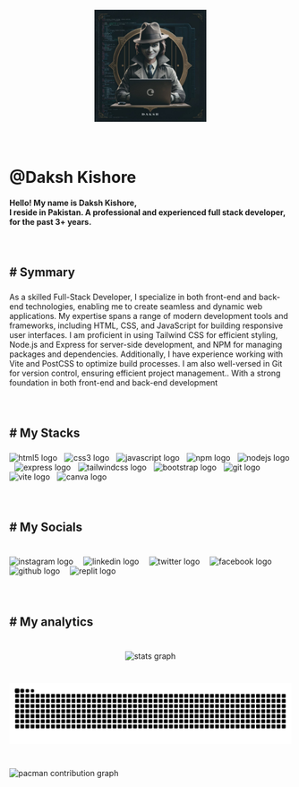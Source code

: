 <br clear="both">

<div align="center">
  <img height="200" src="https://raw.githubusercontent.com/DakshDev/DakshDev/refs/heads/main/Profile%201.jpg"  />
</div>

###

<br clear="both">

<h1 align="left">@Daksh Kishore</h1>

<h4 align="left">Hello! My name is Daksh Kishore,<br>I reside in Pakistan. A professional and experienced full stack developer, for the past 3+ years.</h4>

###

<br clear="both">

<h2 align="left"># Symmary</h2>

###

<p align="left">As a skilled Full-Stack Developer, I specialize in both front-end and back-end technologies, enabling me to create seamless and dynamic web applications. My expertise spans a range of modern development tools and frameworks, including HTML, CSS, and JavaScript for building responsive user interfaces. I am proficient in using Tailwind CSS for efficient styling, Node.js and Express for server-side development, and NPM for managing packages and dependencies. Additionally, I have experience working with Vite and PostCSS to optimize build processes. I am also well-versed in Git for version control, ensuring efficient project management.. With a strong foundation in both front-end and back-end development</p>

###

<br clear="both">

<h2 align="left"># My Stacks</h2>

###

<div align="left">
  <img src="https://img.shields.io/badge/HTML5-E34F26?logo=html5&logoColor=white&style=for-the-badge" height="35" alt="html5 logo"  />
  <img width="5" />
  <img src="https://img.shields.io/badge/CSS3-1572B6?logo=css3&logoColor=white&style=for-the-badge" height="35" alt="css3 logo"  />
  <img width="5" />
  <img src="https://img.shields.io/badge/JavaScript-F7DF1E?logo=javascript&logoColor=black&style=for-the-badge" height="35" alt="javascript logo"  />
  <img width="5" />
  <img src="https://img.shields.io/badge/npm-CB3837?logo=npm&logoColor=white&style=for-the-badge" height="35" alt="npm logo"  />
  <img width="5" />
  <img src="https://img.shields.io/badge/Node.js-339933?logo=nodedotjs&logoColor=white&style=for-the-badge" height="35" alt="nodejs logo"  />
  <img width="5" />
  <img src="https://img.shields.io/badge/Express-000000?logo=express&logoColor=white&style=for-the-badge" height="35" alt="express logo"  />
  <img width="5" />
  <img src="https://img.shields.io/badge/Tailwind CSS-06B6D4?logo=tailwindcss&logoColor=black&style=for-the-badge" height="35" alt="tailwindcss logo"  />
  <img width="5" />
  <img src="https://img.shields.io/badge/Bootstrap-7952B3?logo=bootstrap&logoColor=white&style=for-the-badge" height="35" alt="bootstrap logo"  />
  <img width="5" />
  <img src="https://img.shields.io/badge/Git-F05032?logo=git&logoColor=white&style=for-the-badge" height="35" alt="git logo"  />
  <img width="5" />
  <img src="https://img.shields.io/badge/Vite-646CFF?logo=vite&logoColor=white&style=for-the-badge" height="35" alt="vite logo"  />
  <img width="5" />
  <img src="https://img.shields.io/badge/Canva-00C4CC?logo=canva&logoColor=black&style=for-the-badge" height="35" alt="canva logo"  />
</div>

###

<br clear="both">

<h2 align="left"># My Socials</h2>

###

<br clear="both">

<div align="left">
  <img src="https://skillicons.dev/icons?i=instagram" height="30" alt="instagram logo"  />
  <img width="10" />
  <img src="https://skillicons.dev/icons?i=linkedin" height="30" alt="linkedin logo"  />
  <img width="10" />
  <img src="https://skillicons.dev/icons?i=twitter" height="30" alt="twitter logo"  />
  <img width="10" />
  <img src="https://cdn.jsdelivr.net/gh/devicons/devicon/icons/facebook/facebook-original.svg" height="30" alt="facebook logo"  />
  <img width="10" />
  <img src="https://skillicons.dev/icons?i=github" height="30" alt="github logo"  />
  <img width="10" />
  <img src="https://skillicons.dev/icons?i=replit" height="30" alt="replit logo"  />
</div>

###

<br clear="both">

<h2 align="left"># My analytics</h2>

###

<br clear="both">

<div align="center">
  <img src="https://github-readme-stats.vercel.app/api?username=dakshdev&hide_title=true&hide_rank=false&show_icons=true&include_all_commits=false&count_private=true&disable_animations=false&theme=aura_dark&locale=en&hide_border=true&order=1" height="150" alt="stats graph"  />
</div>

###

<br clear="both">

<img src="https://raw.githubusercontent.com/dakshdev/dakshdev/output/snake.svg" alt="Snake animation" />

###

<br clear="both">

<picture>
  <source media="(prefers-color-scheme: dark)" srcset="https://raw.githubusercontent.com/dakshdev/dakshdev/output/pacman-contribution-graph-dark.svg">
  <source media="(prefers-color-scheme: light)" srcset="https://raw.githubusercontent.com/dakshdev/dakshdev/output/pacman-contribution-graph.svg">
  <img alt="pacman contribution graph" src="https://raw.githubusercontent.com/dakshdev/dakshdev/output/pacman-contribution-graph.svg">
</picture>

###

